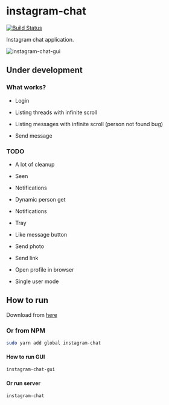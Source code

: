 # instagram-chat

[![Build Status](https://travis-ci.org/nemanjan00/instagram-chat.svg?branch=master)](https://travis-ci.org/nemanjan00/instagram-chat)

Instagram chat application.

![instagram-chat-gui](https://github.com/nemanjan00/instagram-chat/blob/master/screenshot/screenshot.jpg?raw=true)

## **Under development**

### What works? 

 * Login

 * Listing threads with infinite scroll

 * Listing messages with infinite scroll (person not found bug)

 * Send message

### TODO

 * A lot of cleanup

 * Seen

 * Notifications

 * Dynamic person get

 * Notifications

 * Tray

 * Like message button

 * Send photo

 * Send link

 * Open profile in browser

 * Single user mode

## How to run

Download from [here](https://github.com/nemanjan00/instagram-chat/releases)

### Or from NPM

``` bash
sudo yarn add global instagram-chat
```

#### How to run GUI

``` bash
instagram-chat-gui
```

#### Or run server

``` bash
instagram-chat
```

